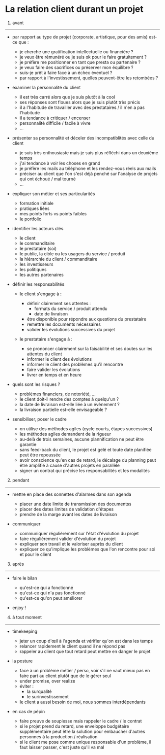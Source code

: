 La relation client durant un projet
==============================================

1) avant
--------

-	par rapport au type de projet (corporate, artistique, pour des amis) est-ce que :
	-	je cherche une gratification intellectuelle ou financière ?
	-	je veux être rémunéré ou je suis ok pour le faire gratuitement ?
	-	je préfère me positionner en tant que presta ou partenaire ?
	-	je veux faire des sacrifices ou préserver mon équilibre ?
	-	suis-je prêt à faire face à un échec éventuel ?
	-	par rapport à l'investissement, quelles peuvent-être les retombées ?

-	examiner la personnalité du client
	-	il est très carré alors que je suis plutôt à la cool
	-	ses réponses sont floues alors que je suis plutôt très précis
	-	il a l'habitude de travailler avec des prestataires / il n'en a pas l'habitude
	-	il a tendance à critiquer / encenser
	-	personnalité difficile / facile à vivre
	-	...

-	présenter sa personnalité et déceler des incompatiblités avec celle du client
	-	je suis très enthousiaste mais je suis plus réfléchi dans un deuxième temps
	-	j'ai tendance à voir les choses en grand
	-	je préfère les mails au téléphone et les rendez-vous réels aux mails
	-	préciser au client que l'on s'est déjà penché sur l'analyse de projets qui ont échoué / mal tourné
	-	...

-	expliquer son métier et ses particularités
	-	formation initiale
	-	pratiques liées
	-	mes points forts vs points faibles
	-	le portfolio

-	identifier les acteurs clés
	-	le client
	-	le commanditaire
	-	le prestataire (soi)
	-	le public, la cible ou les usagers du service / produit
	-	la hiérarchie du client / commanditaire
	-	les investisseurs
	-	les politiques
	-	les autres partenaires

-	définir les responsabilités

	-	le client s'engage à :
		-	définir clairement ses attentes :
			-	formats du service / produit attendu
			-	date de livraison
		-	être disponible pour répondre aux questions du prestataire
		-	remettre les documents nécessaires
		-	valider les évolutions successives du projet

	-	le prestataire s'engage à :
		-	se prononcer clairement sur la faisabilité et ses doutes sur les attentes du client
		-	informer le client des évolutions
		-	informer le client des problèmes qu'il rencontre
		-	faire valider les évolutions
		-	livrer en temps et en heure

-	quels sont les risques ?
	-	problèmes financiers, de notoriété, ...
	-	le client doit-il rendre des comptes à quelqu'un ?
	-	la date de livraison est-elle liée à un évènement ?
	-	la livraison partielle est-elle envisageable ?

-	sensibiliser, poser le cadre
	-	on utilise des méthodes agiles (cycle courts, étapes successives)
	-	les méthodes agiles demandent de la rigueur
	-	au-delà de trois semaines, aucune plannification ne peut être garantie
	-	sans feed-back du client, le projet est gelé et toute date planifiée peut être repoussée
	-	avoir conscience qu'en cas de retard, le décalage du planning peut être amplifié à cause d'autres projets en parallèle
	-	signer un contrat qui précise les responsabilités et les modalités

2) pendant
----------

-	mettre en place des sonnettes d'alarmes dans son agenda
	-	placer une date limite de transmission des documentss
	-	placer des dates limites de validation d'étapes
	-	prendre de la marge avant les dates de livraison

-	communiquer
	-	communiquer régulièrement sur l'état d'évolution du projet
	-	faire régulièrement valider d'évolution du projet
	-	expliquer son travail et le valoriser auprès du client
	-	expliquer ce qu'implique les problèmes que l'on rencontre pour soi et pour le client

3) après
--------

-	faire le bilan
	-	qu'est-ce qui a fonctionné
	-	qu'est-ce qui n'a pas fonctionné
	-	qu'est-ce qu'on peut améliorer

-	enjoy !

4) à tout moment
----------------

-	timekeeping
	-	jeter un coup d'œil à l'agenda et vérifier qu'on est dans les temps
	-	relancer rapidement le client quand il ne répond pas
	-	rappeler au client que tout retard peut mettre en danger le projet

-	la posture
	-	face à un problème métier / perso, voir s'il ne vaut mieux pas en faire part au client plutôt que de le gérer seul
	-	under promise, over realize
	-	éviter :
		-	la surqualité
		-	le surinvestissement
	-	le client a aussi besoin de moi, nous sommes interdépendants

-	en cas de pépin
	-	faire preuve de souplesse mais rappeler le cadre / le contrat
	-	si le projet prend du retard, une enveloppe budgétaire supplémentaire peut être la solution pour embaucher d'autres personnes à la production / réalisation
	-	si le client me pose comme unique responsable d'un problème, il faut laisser passer, c'est juste qu'il va mal

